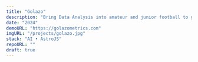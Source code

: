 ```yaml
---
title: "Golazo"
description: "Bring Data Analysis into amateur and junior football to get advanced stats, lower economics risk and social media tips."
date: "2024"
demoURL: "https://golazometrics.com"
imgURL: "/projects/golazo.jpg"
stack: "AI • AstroJS"
repoURL: ""
draft: true
---
```


